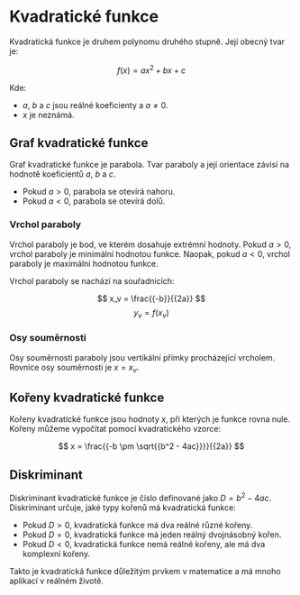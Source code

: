 # Kvadratické funkce

Kvadratická funkce je druhem polynomu druhého stupně. Její obecný tvar je:

$$ f(x) = ax^2 + bx + c $$

Kde:
- $a$, $b$ a $c$ jsou reálné koeficienty a $a \neq 0$.
- $x$ je neznámá.

## Graf kvadratické funkce

Graf kvadratické funkce je parabola. Tvar paraboly a její orientace závisí na hodnotě koeficientů $a$, $b$ a $c$.

- Pokud $a > 0$, parabola se otevírá nahoru.
- Pokud $a < 0$, parabola se otevírá dolů.

### Vrchol paraboly

Vrchol paraboly je bod, ve kterém dosahuje extrémní hodnoty. Pokud $a > 0$, vrchol paraboly je minimální hodnotou funkce. Naopak, pokud $a < 0$, vrchol paraboly je maximální hodnotou funkce.

Vrchol paraboly se nachází na souřadnicích:

$$ x_v = \frac{{-b}}{{2a}} $$
$$ y_v = f(x_v) $$

### Osy souměrnosti

Osy souměrnosti paraboly jsou vertikální přímky procházející vrcholem. Rovnice osy souměrnosti je $x = x_v$.

## Kořeny kvadratické funkce

Kořeny kvadratické funkce jsou hodnoty $x$, při kterých je funkce rovna nule. Kořeny můžeme vypočítat pomocí kvadratického vzorce:

$$ x = \frac{{-b \pm \sqrt{{b^2 - 4ac}}}}{{2a}} $$

## Diskriminant

Diskriminant kvadratické funkce je číslo definované jako $D = b^2 - 4ac$. Diskriminant určuje, jaké typy kořenů má kvadratická funkce:

- Pokud $D > 0$, kvadratická funkce má dva reálné různé kořeny.
- Pokud $D = 0$, kvadratická funkce má jeden reálný dvojnásobný kořen.
- Pokud $D < 0$, kvadratická funkce nemá reálné kořeny, ale má dva komplexní kořeny.

Takto je kvadratická funkce důležitým prvkem v matematice a má mnoho aplikací v reálném životě.
